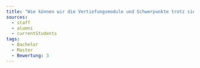 ```yaml
---
title: "Wie können wir die Vertiefungsmodule und Schwerpunkte trotz sinkender Studierendenzahlen anbieten?"
sources:
  - staff
  - alumni
  - currentStudents
tags:
  - Bachelor
  - Master
  - Bewertung: 3
---
```

